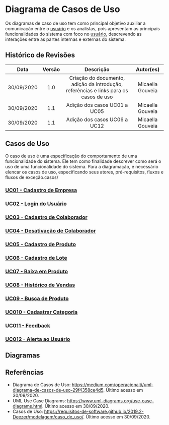 # Diagrama de Casos de Uso  
Os diagramas de caso de uso tem como principal objetivo auxiliar a comunicação entre o [usuário](Modeling/objeto?id=usuário) e os analistas, pois apresentam as principais funcionalidades do sistema com foco no [usuário](Modeling/objeto?id=usuário), descrevendo as interações entre as partes internas e externas do sistema.

## Histórico de Revisões

| Data | Versão | Descrição | Autor(es) |
|:----:|:------:|:---------:|:---------:|
| 30/09/2020 | 1.0 | Criação do documento, adição da introdução, referências e links para os casos de uso | Micaella Gouveia |
| 30/09/2020 | 1.1 | Adição dos casos UC01 a UC05 | Micaella Gouveia |
| 30/09/2020 | 1.1 | Adição dos casos UC06 a UC12 | Micaella Gouveia |

## Casos de Uso
O caso de uso é uma especificação do comportamento de uma funcionalidade do sistema.
Ele tem como finalidade descrever como será o uso de uma funcionalidade do sistema.
Para a diagramação, é necessário elencar os casos de uso, especificando seus atores, pré-requisitos, fluxos e fluxos de exceção.casos/
### [UC01 - Cadastro de Empresa](Modeling/CasosUso/casos/caso1.md)
### [UC02 - Login do Usuário](Modeling/CasosUso/casos/caso2.md)
### [UC03 - Cadastro de Colaborador](Modeling/CasosUso/casos/caso3.md)
### [UC04 - Desativação de Colaborador](Modeling/CasosUso/casos/caso4.md)
### [UC05 - Cadastro de Produto](Modeling/CasosUso/casos/caso5.md)
### [UC06 - Cadastro de Lote](Modeling/CasosUso/casos/caso6.md)
### [UC07 - Baixa em Produto](Modeling/CasosUso/casos/caso7.md)
### [UC08 - Histórico de Vendas](Modeling/CasosUso/casos/caso8.md)
### [UC09 - Busca de Produto](Modeling/CasosUso/casos/caso9.md)
### [UC010 - Cadastrar Categoria](Modeling/CasosUso/casos/caso10.md)
### [UC011 - Feedback](Modeling/CasosUso/casos/caso11.md)
### [UC012 - Alerta ao Usuário](Modeling/CasosUso/casos/caso12.md)

## Diagramas

## Referências
* Diagrama de Casos de Uso: <https://medium.com/operacionalti/uml-diagrama-de-casos-de-uso-29f4358ce4d5>. Último acesso  em 30/09/2020.
* UML Use Case Diagrams: <https://www.uml-diagrams.org/use-case-diagrams.html>. Último acesso em 30/09/2020.
* Casos de Uso: <https://requisitos-de-software.github.io/2019.2-Deezer/modelagem/caso_de_uso/>. Último acesso em 30/09/2020.

